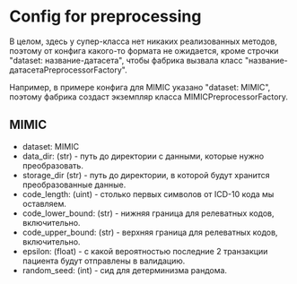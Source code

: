 # Config for preprocessing

В целом, здесь у супер-класса нет никаких реализованных методов, поэтому от конфига какого-то формата не ожидается, кроме 
строчки "dataset: название-датасета", чтобы фабрика вызвала класс "название-датасетаPreprocessorFactory".

Например, в примере конфига для MIMIC указано "dataset: MIMIC", поэтому фабрика создаст экземпляр класса MIMICPreprocessorFactory.

## MIMIC

- dataset: MIMIC
- data_dir: (str) - путь до директории с данными, которые нужно преобразовать.
- storage_dir (str) - путь до директории, в которой будут хранится преобразованные данные.
- code_length: (uint) - столько первых символов от ICD-10 кода мы оставляем.
- code_lower_bound: (str) - нижняя граница для релеватных кодов, включительно.
- code_upper_bound: (str) - верхняя граница для релеватных кодов, включительно. 
- epsilon: (float) - с какой вероятностью последние 2 транзакции пациента будут отправлены в валидацию.
- random_seed: (int) - сид для детерминизма рандома.
